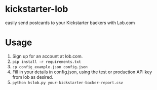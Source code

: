 kickstarter-lob
===============

easily send postcards to your Kickstarter backers with Lob.com

Usage
=====

1. Sign up for an account at lob.com.
1. `pip install -r requirements.txt`
1. `cp config_example.json config.json`
1. Fill in your details in config.json, using the test or production API key from lob as desired.
1. `python kslob.py your-kickstarter-backer-report.csv`
